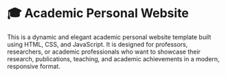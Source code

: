 # 🎓 Academic Personal Website
This is a dynamic and elegant academic personal website template built using HTML, CSS, and JavaScript. It is designed for professors, researchers, or academic professionals who want to showcase their research, publications, teaching, and academic achievements in a modern, responsive format.
